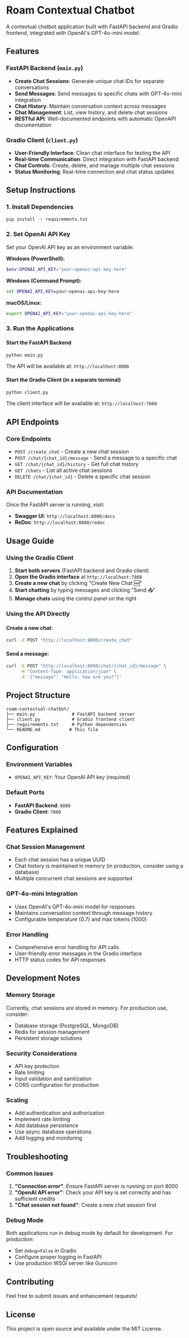 # Roam Contextual Chatbot

A contextual chatbot application built with FastAPI backend and Gradio frontend, integrated with OpenAI's GPT-4o-mini model.

## Features

### FastAPI Backend (`main.py`)
- **Create Chat Sessions**: Generate unique chat IDs for separate conversations
- **Send Messages**: Send messages to specific chats with GPT-4o-mini integration
- **Chat History**: Maintain conversation context across messages
- **Chat Management**: List, view history, and delete chat sessions
- **RESTful API**: Well-documented endpoints with automatic OpenAPI documentation

### Gradio Client (`client.py`)
- **User-Friendly Interface**: Clean chat interface for testing the API
- **Real-time Communication**: Direct integration with FastAPI backend
- **Chat Controls**: Create, delete, and manage multiple chat sessions
- **Status Monitoring**: Real-time connection and chat status updates

## Setup Instructions

### 1. Install Dependencies
```bash
pip install -r requirements.txt
```

### 2. Set OpenAI API Key
Set your OpenAI API key as an environment variable:

**Windows (PowerShell):**
```powershell
$env:OPENAI_API_KEY="your-openai-api-key-here"
```

**Windows (Command Prompt):**
```cmd
set OPENAI_API_KEY=your-openai-api-key-here
```

**macOS/Linux:**
```bash
export OPENAI_API_KEY="your-openai-api-key-here"
```

### 3. Run the Applications

#### Start the FastAPI Backend
```bash
python main.py
```
The API will be available at: `http://localhost:8000`

#### Start the Gradio Client (in a separate terminal)
```bash
python client.py
```
The client interface will be available at: `http://localhost:7860`

## API Endpoints

### Core Endpoints
- `POST /create_chat` - Create a new chat session
- `POST /chat/{chat_id}/message` - Send a message to a specific chat
- `GET /chat/{chat_id}/history` - Get full chat history
- `GET /chats` - List all active chat sessions
- `DELETE /chat/{chat_id}` - Delete a specific chat session

### API Documentation
Once the FastAPI server is running, visit:
- **Swagger UI**: `http://localhost:8000/docs`
- **ReDoc**: `http://localhost:8000/redoc`

## Usage Guide

### Using the Gradio Client
1. **Start both servers** (FastAPI backend and Gradio client)
2. **Open the Gradio interface** at `http://localhost:7860`
3. **Create a new chat** by clicking "Create New Chat 🆕"
4. **Start chatting** by typing messages and clicking "Send 📤"
5. **Manage chats** using the control panel on the right

### Using the API Directly
#### Create a new chat:
```bash
curl -X POST "http://localhost:8000/create_chat"
```

#### Send a message:
```bash
curl -X POST "http://localhost:8000/chat/{chat_id}/message" \
     -H "Content-Type: application/json" \
     -d '{"message": "Hello, how are you?"}'
```

## Project Structure
```
roam-contextual-chatbot/
├── main.py              # FastAPI backend server
├── client.py            # Gradio frontend client
├── requirements.txt     # Python dependencies
└── README.md           # This file
```

## Configuration

### Environment Variables
- `OPENAI_API_KEY`: Your OpenAI API key (required)

### Default Ports
- **FastAPI Backend**: `8000`
- **Gradio Client**: `7860`

## Features Explained

### Chat Session Management
- Each chat session has a unique UUID
- Chat history is maintained in memory (in production, consider using a database)
- Multiple concurrent chat sessions are supported

### GPT-4o-mini Integration
- Uses OpenAI's GPT-4o-mini model for responses
- Maintains conversation context through message history
- Configurable temperature (0.7) and max tokens (1000)

### Error Handling
- Comprehensive error handling for API calls
- User-friendly error messages in the Gradio interface
- HTTP status codes for API responses

## Development Notes

### Memory Storage
Currently, chat sessions are stored in memory. For production use, consider:
- Database storage (PostgreSQL, MongoDB)
- Redis for session management
- Persistent storage solutions

### Security Considerations
- API key protection
- Rate limiting
- Input validation and sanitization
- CORS configuration for production

### Scaling
- Add authentication and authorization
- Implement rate limiting
- Add database persistence
- Use async database operations
- Add logging and monitoring

## Troubleshooting

### Common Issues
1. **"Connection error"**: Ensure FastAPI server is running on port 8000
2. **"OpenAI API error"**: Check your API key is set correctly and has sufficient credits
3. **"Chat session not found"**: Create a new chat session first

### Debug Mode
Both applications run in debug mode by default for development. For production:
- Set `debug=False` in Gradio
- Configure proper logging in FastAPI
- Use production WSGI server like Gunicorn

## Contributing
Feel free to submit issues and enhancement requests!

## License
This project is open source and available under the MIT License.
